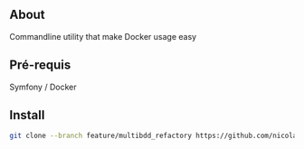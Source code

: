 About
------------------

Commandline utility that make Docker usage easy

Pré-requis
------------
Symfony / Docker

Install
------------

````bash
git clone --branch feature/multibdd_refactory https://github.com/nicolasfrey/DockerSfTools.git bin && bin/app config
````